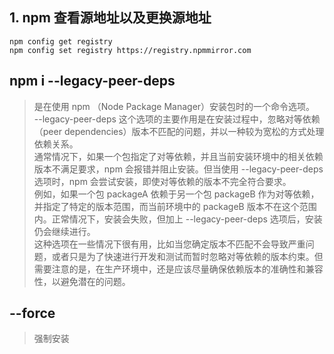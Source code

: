 ## 1. npm 查看源地址以及更换源地址

```
npm config get registry
npm config set registry https://registry.npmmirror.com

```

## npm i --legacy-peer-deps

> 是在使用 npm （Node Package Manager）安装包时的一个命令选项。  
> --legacy-peer-deps 这个选项的主要作用是在安装过程中，忽略对等依赖（peer dependencies）版本不匹配的问题，并以一种较为宽松的方式处理依赖关系。  
> 通常情况下，如果一个包指定了对等依赖，并且当前安装环境中的相关依赖版本不满足要求，npm 会报错并阻止安装。但当使用 --legacy-peer-deps 选项时，npm 会尝试安装，即使对等依赖的版本不完全符合要求。  
> 例如，如果一个包 packageA 依赖于另一个包 packageB 作为对等依赖，并指定了特定的版本范围，而当前环境中的 packageB 版本不在这个范围内。正常情况下，安装会失败，但加上 --legacy-peer-deps 选项后，安装仍会继续进行。  
> 这种选项在一些情况下很有用，比如当您确定版本不匹配不会导致严重问题，或者只是为了快速进行开发和测试而暂时忽略对等依赖的版本约束。但需要注意的是，在生产环境中，还是应该尽量确保依赖版本的准确性和兼容性，以避免潜在的问题。

## --force

> 强制安装
